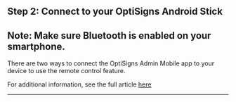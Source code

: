 ## **Step 2: Connect to your OptiSigns Android Stick**

Note: Make sure Bluetooth is enabled on your smartphone.  
---  
  
There are two ways to connect the OptiSigns Admin Mobile app to your device to use the remote control feature.

For additional information, see the full article [here](https://support.optisigns.com/hc/en-us/articles/30304278652563)

---
